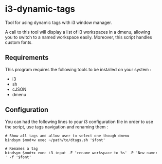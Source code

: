 # i3-dynamic-tags

Tool for using dynamic tags with i3 window manager.

A call to this tool will display a list of i3 workspaces in a dmenu, allowing
you to switch to a named workspace easily. Moreover, this script handles custom
fonts.

## Requirements

This program requires the following tools to be installed on your system :

 * i3
 * sh
 * cJSON
 * dmenu

## Configuration

You can had the following lines to your i3 configuration file in order to
use the script, use tags navigation and renaming them :

```
# Show all tags and allow user to select one though dmenu
bindsym $mod+w exec ~/path/to/dtags.sh '$font'

# Renames a tag
bindsym $mod+x exec i3-input -F 'rename workspace to %s' -P 'New name: ' -f '$font'
```
